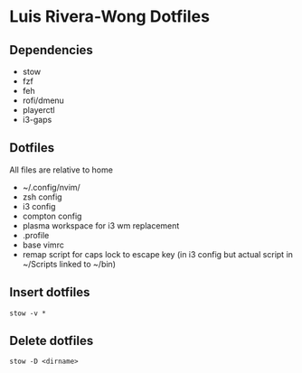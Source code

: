 # Luis Rivera-Wong Dotfiles

## Dependencies
- stow
- fzf
- feh
- rofi/dmenu
- playerctl
- i3-gaps

## Dotfiles
All files are relative to home

- ~/.config/nvim/
- zsh config
- i3 config
- compton config
- plasma workspace for i3 wm replacement
- .profile
- base vimrc
- remap script for caps lock to escape key (in i3 config but actual script in ~/Scripts linked to ~/bin)

## Insert dotfiles
`stow -v *`

## Delete dotfiles
`stow -D <dirname>`

